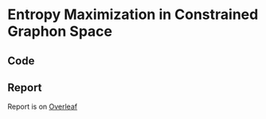 # Entropy Maximization in Constrained Graphon Space

## Code

## Report

Report is on [Overleaf](https://www.overleaf.com/7069462gwyzjmhshhht)
